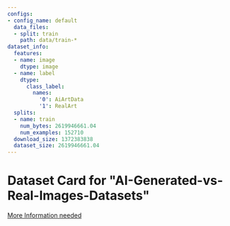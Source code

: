```yaml
---
configs:
- config_name: default
  data_files:
  - split: train
    path: data/train-*
dataset_info:
  features:
  - name: image
    dtype: image
  - name: label
    dtype:
      class_label:
        names:
          '0': AiArtData
          '1': RealArt
  splits:
  - name: train
    num_bytes: 2619946661.04
    num_examples: 152710
  download_size: 1372383838
  dataset_size: 2619946661.04
---
```

# Dataset Card for "AI-Generated-vs-Real-Images-Datasets"

[More Information needed](https://github.com/huggingface/datasets/blob/main/CONTRIBUTING.md#how-to-contribute-to-the-dataset-cards)